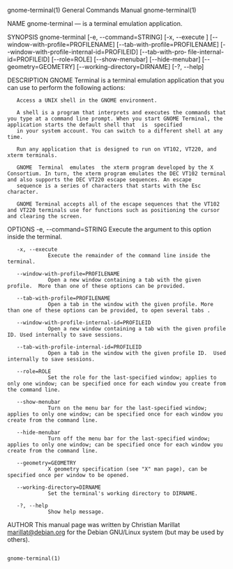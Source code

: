 gnome-terminal(1)                                                                        General Commands Manual                                                                        gnome-terminal(1)

NAME
       gnome-terminal — is a terminal emulation application.

SYNOPSIS
       gnome-terminal  [-e,  --command=STRING]   [-x, --execute ]  [--window-with-profile=PROFILENAME]  [--tab-with-profile=PROFILENAME]  [--window-with-profile-internal-id=PROFILEID]  [--tab-with-pro‐
       file-internal-id=PROFILEID]  [--role=ROLE]  [--show-menubar]  [--hide-menubar]  [--geometry=GEOMETRY]  [--working-directory=DIRNAME]  [-?, --help]

DESCRIPTION
       GNOME Terminal is a terminal emulation application that you can use to perform the following actions:

       Access a UNIX shell in the GNOME environment.

       A shell is a program that interprets and executes the commands that you type at a command line prompt. When you start GNOME Terminal, the application starts the default shell that  is  specified
       in your system account. You can switch to a different shell at any time.

       Run any application that is designed to run on VT102, VT220, and xterm terminals.

       GNOME  Terminal  emulates  the xterm program developed by the X Consortium. In turn, the xterm program emulates the DEC VT102 terminal and also supports the DEC VT220 escape sequences. An escape
       sequence is a series of characters that starts with the Esc character.

       GNOME Terminal accepts all of the escape sequences that the VT102 and VT220 terminals use for functions such as positioning the cursor and clearing the screen.

OPTIONS
       -e, --command=STRING
                 Execute the argument to this option inside the terminal.

       -x, --execute
                 Execute the remainder of the command line inside the terminal.

       --window-with-profile=PROFILENAME
                 Open a new window containing a tab with the given profile.  More than one of these options can be provided.

       --tab-with-profile=PROFILENAME
                 Open a tab in the window with the given profile. More than one of these options can be provided, to open several tabs .

       --window-with-profile-internal-id=PROFILEID
                 Open a new window containing a tab with the given profile ID. Used internally to save sessions.

       --tab-with-profile-internal-id=PROFILEID
                 Open a tab in the window with the given profile ID.  Used internally to save sessions.

       --role=ROLE
                 Set the role for the last-specified window; applies to only one window; can be specified once for each window you create from the command line.

       --show-menubar
                 Turn on the menu bar for the last-specified window; applies to only one window; can be specified once for each window you create from the command line.

       --hide-menubar
                 Turn off the menu bar for the last-specified window; applies to only one window; can be specified once for each window you create from the command line.

       --geometry=GEOMETRY
                 X geometry specification (see "X" man page), can be specified once per window to be opened.

       --working-directory=DIRNAME
                 Set the terminal's working directory to DIRNAME.

       -?, --help
                 Show help message.

AUTHOR
       This manual page was written by Christian Marillat marillat@debian.org for the Debian GNU/Linux system (but may be used by others).

                                                                                                                                                                                        gnome-terminal(1)
